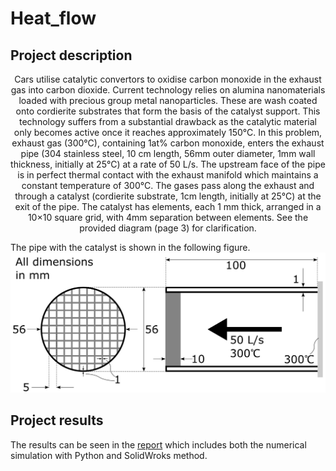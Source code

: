 # Heat_flow
## Project description
<center>Cars utilise catalytic convertors to oxidise carbon monoxide in the exhaust gas into carbon dioxide. Current technology relies on alumina nanomaterials loaded with precious group metal nanoparticles. These are wash coated onto cordierite substrates that form the basis of the catalyst support. This technology suffers from a substantial drawback as the catalytic material only becomes active once it reaches approximately 150°C. In this problem, exhaust gas (300°C), containing 1at% carbon monoxide, enters the exhaust pipe (304 stainless steel, 10 cm length, 56mm outer diameter, 1mm wall thickness, initially at 25°C) at a rate of 50 L/s. The upstream face of the pipe is in perfect thermal contact with the exhaust manifold which maintains a constant temperature of 300°C. The gases pass along the exhaust and through a catalyst (cordierite substrate, 1cm length, initially at 25°C) at the exit of the pipe. The catalyst has elements, each 1 mm thick, arranged in a 10×10 square grid, with 4mm separation between elements. See the provided diagram (page 3) for clarification.</center>

The pipe with the catalyst is shown in the following figure.
![Image of pipe](https://github.com/FengyiLi1102/Heat_flow/blob/master/pipe_object.PNG)

## Project results
The results can be seen in the [report](https://github.com/FengyiLi1102/Heat_flow/blob/master/Heat_flow_course_work.pdf) which includes both the numerical simulation with Python and SolidWroks method.

